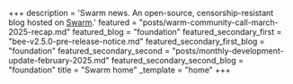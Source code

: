 +++
description = 'Swarm news. An open-source, censorship-resistant blog hosted on [Swarm](https://www.ethswarm.org/ "Swarm").'
featured = "posts/warm-community-call-march-2025-recap.md"
featured_blog = "foundation"
featured_secondary_first = "bee-v2.5.0-pre-release-notice.md"
featured_secondary_first_blog = "foundation"
featured_secondary_second = "posts/monthly-development-update-february-2025.md"
featured_secondary_second_blog = "foundation"
title = "Swarm home"
_template = "home"
+++